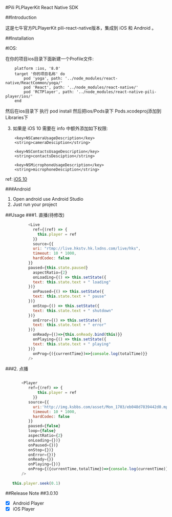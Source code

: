 #Pili PLPlayerKit React Native SDK

##Introduction

这是七牛官方PLPlayerKit pili-react-native版本，集成到 iOS 和 Android 。


##Installation

#IOS:

在你的项目ios目录下面新建一个Profile文件:
```
    platform :ios, '8.0'
    target '你的项目名称' do
        pod 'yoga', path: '../node_modules/react-native/ReactCommon/yoga/'    
        pod 'React', path: '../node_modules/react-native/'    
        pod 'RCTPlayer', path: '../node_modules/react-native-pili-player/ios/'    
    end
```
然后在ios目录下 执行 pod install
然后把ios/Pods录下 Pods.xcodeproj添加到 Libraries下

3. 如果是 iOS 10 需要在 info 中额外添加如下权限:
```
    <key>NSCameraUsageDescription</key>    
    <string>cameraDesciption</string>

    <key>NSContactsUsageDescription</key>    
    <string>contactsDesciption</string>

    <key>NSMicrophoneUsageDescription</key>    
    <string>microphoneDesciption</string>
```    
ref: [iOS 10](http://www.jianshu.com/p/c212cde86877)


###Android
1. Open android use Android Studio
2. Just run your project

##Usage
###1. 直播(待修改)
```javascript
          <Live
            ref={(ref) => {
              this.player = ref
            }} 
            source={{
            uri: "rtmp://live.hkstv.hk.lxdns.com/live/hks",
            timeout: 10 * 1000,
            hardCodec: false
          }}
          paused={this.state.paused}
            aspectRatio={2}
            onLoading={() => this.setState({
            text: this.state.text + " loading"
          })}
            onPaused={() => this.setState({
            text: this.state.text + " pause"
          })}
            onStop={() => this.setState({
            text: this.state.text + " shutdown"
          })}
            onError={() => this.setState({
            text: this.state.text + " error"
          })}
            onReady={()=>{this.onReady.bind(this)}}
            onPlaying={() => this.setState({
            text: this.state.text + " playing"
          })}
            onProg={({currentTime})=>{console.log(totalTime)}}
          />
```
###2. 点播
```javascript

       <Player
          ref={(ref) => {
              this.player = ref
            }} 
          source={{            
            uri:'http://img.ksbbs.com/asset/Mon_1703/eb048d7839442d0.mp4',
            timeout: 10 * 1000,
            hardCodec: false
          }}
          paused={false}
          loop={false}
          aspectRatio={2}
          onLoading={})}
          onPaused={})}
          onStop={})}
          onError={})}
          onReady={}}
          onPlaying={})}
          onProg={({currentTime,totalTime})=>{console.log(currentTime)}}
       />
   
   this.player.seek(0.1)
```
##Release Note
##3.0.10
- [x] Android Player
- [x] iOS Player

